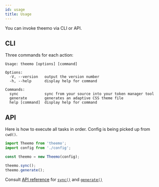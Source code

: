 ```yaml
---
id: usage
title: Usage
---
```


You can invoke theemo via CLI or API.

## CLI

Three commands for each action:

```text
Usage: theemo [options] [command]

Options:
  -V, --version   output the version number
  -h, --help      display help for command

Commands:
  sync            sync from your source into your token manager tool
  generate        generates an adaptive CSS theme file
  help [command]  display help for command
```

## API

Here is how to execute all tasks in order. Config is being picked up from
`cwd()`.

```ts
import Theemo from 'theemo';
import config from './config';

const theemo = new Theemo(config);

theemo.sync();
theemo.generate();
```

Consult [API reference](../api/theemo) for [`sync()`](../api/theemo.theemo.sync)
and [`generate()`](../api/theemo.theemo.generate)
